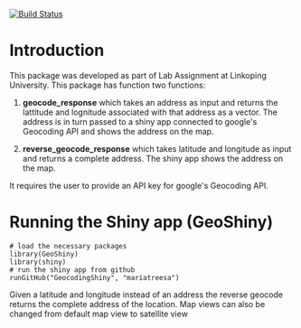 [![Build Status](https://travis-ci.org/mariatreesa/GeoShiny.svg?branch=master)](https://travis-ci.org/mariatreesa/GeoShiny)

# Introduction
This package was developed as part of Lab Assignment at Linkoping University. This package has function two functions:

1.   **geocode_response** which takes an address as input and returns the lattitude and lognitude associated with that address as a vector. The address is in turn passed to a shiny app connected to google's Geocoding API and shows the address on the map.

2.   **reverse_geocode_response** which takes latitude and longitude as input and returns a complete address. The shiny app shows the address on the map. 


It requires the user to provide an API key for google's Geocoding API. 

# Running the Shiny app (GeoShiny)
```{r run, eval=FALSE, message=FALSE, warning=FALSE, paged.print=FALSE}
# load the necessary packages
library(GeoShiny)
library(shiny)
# run the shiny app from github
runGitHub("GeocodingShiny", "mariatreesa")
```

Given a latitude and longitude instead of an address the reverse geocode returns the complete address of the location.
Map views can also be changed from default map view to satellite view
